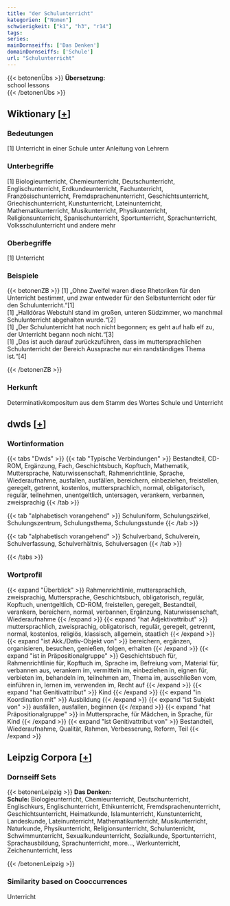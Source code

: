 ```yaml
---
title: "der Schulunterricht"
kategorien: ["Nomen"]
schwierigkeit: ["k1", "h3", "r14"]
tags:
series:
mainDornseiffs: ['Das Denken']
domainDornseiffs: ['Schule']
url: "Schulunterricht"
---
```


{{< betonenÜbs >}}
**Übersetzung:**  
school lessons  
{{< /betonenÜbs >}}

## Wiktionary [[+](https://de.wiktionary.org/wiki/Schulunterricht)]

### Bedeutungen
[1] Unterricht in einer Schule unter Anleitung von Lehrern  

### Unterbegriffe
[1] Biologieunterricht, Chemieunterricht, Deutschunterricht, Englischunterricht, Erdkundeunterricht, Fachunterricht, Französischunterricht, Fremdsprachenunterricht, Geschichtsunterricht, Griechischunterricht, Kunstunterricht, Lateinunterricht, Mathematikunterricht, Musikunterricht, Physikunterricht, Religionsunterricht, Spanischunterricht, Sportunterricht, Sprachunterricht, Volksschulunterricht und andere mehr  

### Oberbegriffe
[1] Unterricht  

### Beispiele
{{< betonenZB >}}
[1] „Ohne Zweifel waren diese Rhetoriken für den Unterricht bestimmt, und zwar entweder für den Selbstunterricht oder für den Schulunterricht.“[1]  
[1] „Halldóras Webstuhl stand im großen, unteren Südzimmer, wo manchmal Schulunterricht abgehalten wurde.“[2]  
[1] „Der Schulunterricht hat noch nicht begonnen; es geht auf halb elf zu, der Unterricht begann noch nicht.“[3]  
[1] „Das ist auch darauf zurückzuführen, dass im muttersprachlichen Schulunterricht der Bereich Aussprache nur ein randständiges Thema ist.“[4]  

{{< /betonenZB >}}
### Herkunft
Determinativkompositum aus dem Stamm des Wortes Schule und Unterricht  



## dwds [[+](https://www.dwds.de/wb/Schulunterricht)]

### Wortinformation
{{< tabs "Dwds" >}}
{{< tab "Typische Verbindungen" >}}
Bestandteil, CD-ROM, Ergänzung, Fach, Geschichtsbuch, Kopftuch, Mathematik, Muttersprache, Naturwissenschaft, Rahmenrichtlinie, Sprache, Wiederaufnahme, ausfallen, ausfällen, bereichern, einbeziehen, freistellen, geregelt, getrennt, kostenlos, muttersprachlich, normal, obligatorisch, regulär, teilnehmen, unentgeltlich, untersagen, verankern, verbannen, zweisprachig
{{< /tab >}}

{{< tab "alphabetisch vorangehend" >}}
Schuluniform, Schulungszirkel, Schulungszentrum, Schulungsthema, Schulungsstunde
{{< /tab >}}

{{< tab "alphabetisch vorangehend" >}}
Schulverband, Schulverein, Schulverfassung, Schulverhältnis, Schulversagen
{{< /tab >}}

{{< /tabs >}}

### Wortprofil
{{< expand "Überblick" >}} Rahmenrichtlinie, muttersprachlich, zweisprachig, Muttersprache, Geschichtsbuch, obligatorisch, regulär, Kopftuch, unentgeltlich, CD-ROM, freistellen, geregelt, Bestandteil, verankern, bereichern, normal, verbannen, Ergänzung, Naturwissenschaft, Wiederaufnahme {{< /expand >}}
{{< expand "hat Adjektivattribut" >}} muttersprachlich, zweisprachig, obligatorisch, regulär, geregelt, getrennt, normal, kostenlos, religiös, klassisch, allgemein, staatlich {{< /expand >}}
{{< expand "ist Akk./Dativ-Objekt von" >}} bereichern, ergänzen, organisieren, besuchen, genießen, folgen, erhalten {{< /expand >}}
{{< expand "ist in Präpositionalgruppe" >}} Geschichtsbuch für, Rahmenrichtlinie für, Kopftuch im, Sprache im, Befreiung vom, Material für, verbannen aus, verankern im, vermitteln im, einbeziehen in, eignen für, verbieten im, behandeln im, teilnehmen am, Thema im, ausschließen vom, einführen in, lernen im, verwenden im, Recht auf {{< /expand >}}
{{< expand "hat Genitivattribut" >}} Kind {{< /expand >}}
{{< expand "in Koordination mit" >}} Ausbildung {{< /expand >}}
{{< expand "ist Subjekt von" >}} ausfällen, ausfallen, beginnen {{< /expand >}}
{{< expand "hat Präpositionalgruppe" >}} in Muttersprache, für Mädchen, in Sprache, für Kind {{< /expand >}}
{{< expand "ist Genitivattribut von" >}} Bestandteil, Wiederaufnahme, Qualität, Rahmen, Verbesserung, Reform, Teil {{< /expand >}}

## Leipzig Corpora [[+](https://corpora.uni-leipzig.de/en/res?word=Schulunterricht&corpusId=deu_newscrawl-public_2018)]

### Dornseiff Sets
{{< betonenLeipzig >}}
**Das Denken:**  
**Schule:** Biologieunterricht, Chemieunterricht, Deutschunterricht, Englischkurs, Englischunterricht, Ethikunterricht, Fremdsprachenunterricht, Geschichtsunterricht, Heimatkunde, Islamunterricht, Kunstunterricht, Landeskunde, Lateinunterricht, Mathematikunterricht, Musikunterricht, Naturkunde, Physikunterricht, Religionsunterricht, Schulunterricht, Schwimmunterricht, Sexualkundeunterricht, Sozialkunde, Sportunterricht, Sprachausbildung, Sprachunterricht, more..., Werkunterricht, Zeichenunterricht, less  

{{< /betonenLeipzig >}}

### Similarity based on Cooccurrences
Unterricht

